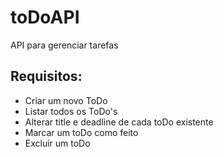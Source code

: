 # toDoAPI
API para gerenciar tarefas

## Requisitos:

- Criar um novo ToDo
- Listar todos os ToDo's
- Alterar title e deadline de cada toDo existente
- Marcar um toDo como feito
- Excluir um toDo
